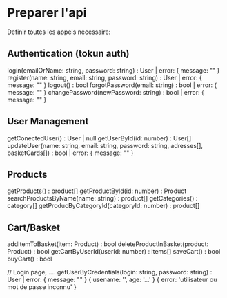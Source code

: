 # Preparer l'api

Definir toutes les appels necessaire:

## Authentication (tokun auth)
login(emailOrName: string, password: string) : User | error: { message: "" }
register(name: string, email: string, password: string) : User | error: { message: "" }
logout() : bool
forgotPassword(email: string) : bool | error: { message: "" }
changePassword(newPassword: string) : bool | error: { message: "" }

## User Management
getConectedUser() : User | null
getUserById(id: number) : User[]
updateUser(name: string, email: string, password: string, adresses[], basketCards[]) : bool | error: { message: "" }

## Products
getProducts() : product[]
getProductById(id: number) : Product
searchProductsByName(name: string) : product[]
getCategories() : category[]
getProducByCategoryId(categoryId: number) : product[]

## Cart/Basket
addItemToBasket(item: Product) : bool
deleteProductInBasket(product: Product) : bool
getCartByUserId(userId: number) : items[]
saveCart() : bool
buyCart() : bool






// Login page, ....
getUserByCredentials(login: string, password: string) : User | error: { message: "" }
{
    usename: '',
    age: '...'
}
{
    error: 'utilisateur ou mot de passe inconnu'
}

